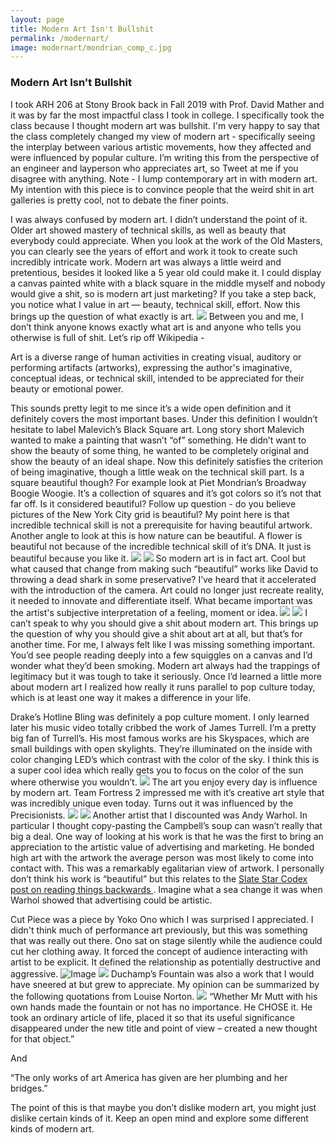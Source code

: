 ```yaml
---
layout: page
title: Modern Art Isn't Bullshit
permalink: /modernart/
image: modernart/mondrian_comp_c.jpg
---
```



### Modern Art Isn't Bullshit

I took ARH 206 at Stony Brook back in Fall 2019 with Prof. David Mather and it was by far the most impactful class I took in college. I specifically took the class because I thought modern art was bullshit. I'm very happy to say that the class completely changed my view of modern art - specifically seeing the interplay between various artistic movements, how they affected and were influenced by popular culture. I’m writing this from the perspective of an engineer and layperson who appreciates art, so Tweet at me if you disagree with anything. Note - I lump contemporary art in with modern art. My intention with this piece is to convince people that the weird shit in art galleries is pretty cool, not to debate the finer points.

I was always confused by modern art. I didn’t understand the point of it. Older art showed mastery of technical skills, as well as beauty that everybody could appreciate. When you look at the work of the Old Masters, you can clearly see the years of effort and work it took to create such incredibly intricate work. Modern art was always a little weird and pretentious, besides it looked like a 5 year old could make it. I could display a canvas painted white with a black square in the middle myself and nobody would give a shit, so is modern art just marketing? If you take a step back, you notice what I value in art — beauty, technical skill, effort. Now this brings up the question of what exactly is art. 
![]({{site.baseurl}}/images/modernart/oldmaster.jpg)
Between you and me, I don’t think anyone knows exactly what art is and anyone who tells you otherwise is full of shit. Let’s rip off Wikipedia - 

Art is a diverse range of human activities in creating visual, auditory or performing artifacts (artworks), expressing the author's imaginative, conceptual ideas, or technical skill, intended to be appreciated for their beauty or emotional power.

This sounds pretty legit to me since it’s a wide open definition and it definitely covers the most important bases. Under this definition I wouldn’t hesitate to label Malevich’s Black Square art. Long story short Malevich wanted to make a painting that wasn’t “of” something. He didn’t want to show the beauty of some thing, he wanted to be completely original and show the beauty of an ideal shape. Now this definitely satisfies the criterion of being imaginative, though a little weak on the technical skill part. Is a square beautiful though? For example look at Piet Mondrian’s Broadway Boogie Woogie. It’s a collection of squares and it’s got colors so it’s not that far off. Is it considered beautiful? Follow up question - do you believe pictures of the New York City grid is beautiful? My point here is that incredible technical skill is not a prerequisite for having beautiful artwork. Another angle to look at this is how nature can be beautiful. A flower is beautiful not because of the incredible technical skill of it’s DNA. It just is beautiful because you like it. 
![]({{site.baseurl}}/images/modernart/blacksquare.jpg)
![]({{site.baseurl}}/images/modernart/broadwayboogiewoogie.jpg.jpg)
So modern art is in fact art. Cool but what caused that change from making such “beautiful” works like David to throwing a dead shark in some preservative? I’ve heard that it accelerated with the introduction of the camera. Art could no longer just recreate reality, it needed to innovate and differentiate itself. What became important was the artist's subjective interpretation of a feeling, moment or idea.
![]({{site.baseurl}}/images/modernart/hirstshark.jpg)
![]({{site.baseurl}}/images/modernart/david.jpg)
I can’t speak to why you should give a shit about modern art. This brings up the question of why you should give a shit about art at all, but that’s for another time. For me, I always felt like I was missing something important. You’d see people reading deeply into a few squiggles on a canvas and I’d wonder what they’d been smoking. Modern art always had the trappings of legitimacy but it was tough to take it seriously. Once I’d learned a little more about modern art I realized how really it runs parallel to pop culture today, which is at least one way it makes a difference in your life.

Drake’s Hotline Bling was definitely a pop culture moment.  I only learned later his music video totally cribbed the work of James Turrell. I’m a pretty big fan of Turrell’s. His most famous works are his Skyspaces, which are small buildings with open skylights. They’re illuminated on the inside with color changing LED’s which contrast with the color of the sky. I think this is a super cool idea which really gets you to focus on the color of the sun where otherwise you wouldn’t.
![]({{site.baseurl}}/images/modernart/drake.jpg)
The art you enjoy every day is influence by modern art. Team Fortress 2 impressed me with it’s creative art style that was incredibly unique even today. Turns out it was influenced by the Precisionists.
![]({{site.baseurl}}/images/modernart/blufort.jpg)
![]({{site.baseurl}}/images/modernart/precisionism.jpg)
Another artist that I discounted was Andy Warhol. In particular I thought copy-pasting the Campbell’s soup can wasn’t really that big a deal. One way of looking at his work is that he was the first to bring an appreciation to the artistic value of advertising and marketing. He bonded high art with the artwork the average person was most likely to come into contact with. This was a remarkably egalitarian view of artwork. I personally don’t think his work is “beautiful” but this relates to the <a href = "https://slatestarcodex.com/2013/04/11/read-history-of-philosophy-backwards/">Slate Star Codex post on reading things backwards </a>. Imagine what a sea change it was when Warhol showed that advertising could be artistic.

Cut Piece was a piece by Yoko Ono which I was surprised I appreciated. I didn't think much of performance art previously, but this was something that was really out there. Ono sat on stage silently while the audience could cut her clothing away. It forced the concept of audience interacting with artist to be explicit. It defined the relationship as potentially destructive and aggressive.
<img src="img/cutpiece.jpg" alt="Image" class="center">
![]({{site.baseurl}}/images/modernart/cutpiece.jpg)
Duchamp’s Fountain was also a work that I would have sneered at but grew to appreciate. My opinion can be summarized by the following quotations from Louise Norton.
![]({{site.baseurl}}/images/modernart/duchamp.jpg)
“Whether Mr Mutt with his own hands made the fountain or not has no importance. He CHOSE it. He took an ordinary article of life, placed it so that its useful significance disappeared under the new title and point of view – created a new thought for that object.”

And

“The only works of art America has given are her plumbing and her bridges.”

The point of this is that maybe you don’t dislike modern art, you might just dislike certain kinds of it. Keep an open mind and explore some different kinds of modern art.
